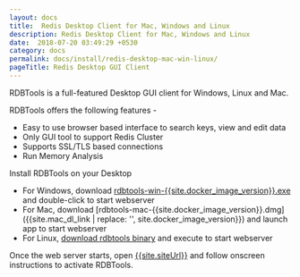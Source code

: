 ```yaml
---
layout: docs
title:  Redis Desktop Client for Mac, Windows and Linux
description: Redis Desktop Client for Mac, Windows and Linux
date:  2018-07-20 03:49:29 +0530
category: docs
permalink: docs/install/redis-desktop-mac-win-linux/
pageTitle: Redis Desktop GUI Client
---
```

RDBTools is a full-featured Desktop GUI client for Windows, Linux and Mac.

RDBTools offers the following features -

* Easy to use browser based interface to search keys, view and edit data
* Only GUI tool to support Redis Cluster
* Supports SSL/TLS based connections
* Run Memory Analysis

Install RDBTools on your Desktop

* For Windows, download [rdbtools-win-{{site.docker_image_version}}.exe]({{site.windows_dl_link}}) and double-click to start webserver
* For Mac, download [rdbtools-mac-{{site.docker_image_version}}.dmg]({{site.mac_dl_link | replace: '<version>', site.docker_image_version}}) and launch app to start webserver
* For Linux, [download rdbtools binary](/docs/install/linux/) and execute to start webserver

Once the web server starts, open [{{site.siteUrl}}]({{site.siteUrl}}) and follow onscreen instructions to activate RDBTools.
